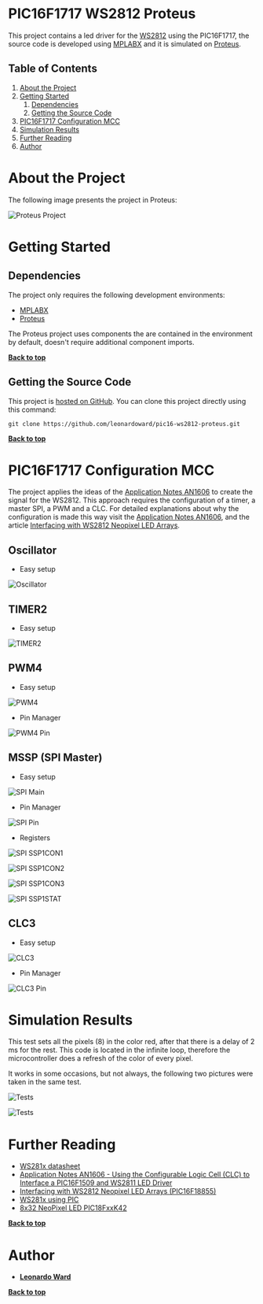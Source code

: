# PIC16F1717 WS2812 Proteus

This project contains a led driver for the [WS2812](https://cdn-shop.adafruit.com/datasheets/WS2812B.pdf) using the PIC16F1717, the source code is developed using [MPLABX](https://www.microchip.com/en-us/development-tools-tools-and-software/mplab-x-ide) and it is simulated on [Proteus](https://www.labcenter.com/simulation/).

## Table of Contents

1. [About the Project](#about-the-project)
2. [Getting Started](#getting-started)
    1. [Dependencies](#dependencies)
    2. [Getting the Source Code](#getting-the-source-code)
3. [PIC16F1717 Configuration MCC](#pic16F1717-configuration-mcc)
4. [Simulation Results](#simulation-results)
5. [Further Reading](#further-reading)
6. [Author](#author)

# About the Project

The following image presents the project in Proteus:

![Proteus Project](./images/proteus_project.jpg)

# Getting Started

## Dependencies

The project only requires the following development environments:

* [MPLABX](https://www.microchip.com/en-us/development-tools-tools-and-software/mplab-x-ide)
* [Proteus](https://www.labcenter.com/simulation/)

The Proteus project uses components the are contained in the environment by default, doesn't require additional component imports.

**[Back to top](#table-of-contents)**

## Getting the Source Code

This project is [hosted on GitHub](https://github.com/leonardoward/pic16-ws2812-proteus). You can clone this project directly using this command:

```
git clone https://github.com/leonardoward/pic16-ws2812-proteus.git
```

**[Back to top](#table-of-contents)**

# PIC16F1717 Configuration MCC

The project applies the ideas of the [Application Notes AN1606](http://ww1.microchip.com/downloads/en/appnotes/00001606a.pdf) to create the signal for the WS2812. This approach requires the configuration of a timer, a master SPI, a PWM and a CLC. For detailed explanations about why the configuration is made this way visit the [Application Notes AN1606](http://ww1.microchip.com/downloads/en/appnotes/00001606a.pdf), and the article [Interfacing with WS2812 Neopixel LED Arrays](https://mplabxpress.microchip.com/mplabcloud/example/details/503).

## Oscillator ##

* Easy setup

![Oscillator](./images/oscillator.jpg)

## TIMER2 ##

* Easy setup

![TIMER2](./images/tmr2.jpg)

## PWM4 ##

* Easy setup

![PWM4](./images/pwm4.jpg)

* Pin Manager

![PWM4 Pin](./images/pwm4_pin.jpg)

## MSSP (SPI Master) ##

* Easy setup

![SPI Main](./images/mssp_main.jpg)

* Pin Manager

![SPI Pin](./images/mssp_pin.jpg)

* Registers

![SPI SSP1CON1](./images/mssp_ssp1con1.jpg)

![SPI SSP1CON2](./images/mssp_ssp1con2.jpg)

![SPI SSP1CON3](./images/mssp_ssp1con3.jpg)

![SPI SSP1STAT](./images/mssp_ssp1stat.jpg)

## CLC3 ##

* Easy setup

![CLC3](./images/clc3.jpg)

* Pin Manager

![CLC3 Pin](./images/clc3_pin.jpg)

# Simulation Results

This test sets all the pixels (8) in the color red, after that there is a delay of 2 ms for the rest. This code is located in the infinite loop, therefore the microcontroller does a refresh of the color of every pixel.

It works in some occasions, but not always, the following two pictures were taken in the same test.

![Tests](./images/test_02.jpg)

![Tests](./images/test_01.jpg)

# Further Reading

* [WS281x datasheet](https://cdn-shop.adafruit.com/datasheets/WS2812B.pdf)
* [Application Notes AN1606 - Using the Configurable Logic Cell (CLC) to Interface a PIC16F1509 and WS2811 LED Driver](http://ww1.microchip.com/downloads/en/appnotes/00001606a.pdf)
* [Interfacing with WS2812 Neopixel LED Arrays (PIC16F18855)](https://mplabxpress.microchip.com/mplabcloud/example/details/503)
* [WS281x using PIC](https://blog.kubovy.eu/2019/02/17/ws281x-using-pic/)
* [8x32 NeoPixel LED PIC18FxxK42](https://mplabxpress.microchip.com/mplabcloud/example/details/378)

**[Back to top](#table-of-contents)**

# Author

* **[Leonardo Ward](https://github.com/leonardoward)**

**[Back to top](#table-of-contents)**
